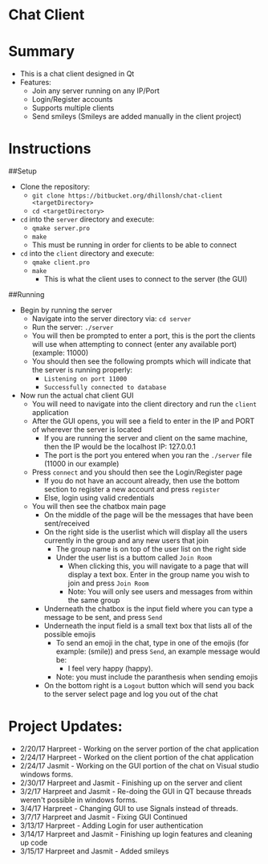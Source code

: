 # Chat Client
# Summary
  - This is a chat client designed in Qt
  - Features:
    -  Join any server running on any IP/Port
    -  Login/Register accounts
    -  Supports multiple clients
    -  Send smileys (Smileys are added manually in the client project)

# Instructions
##Setup
  - Clone the repository:
    - `git clone https://bitbucket.org/dhillonsh/chat-client <targetDirectory>`
    - `cd <targetDirectory>`
  - `cd` into the `server` directory and execute:
    - `qmake server.pro`
    - `make`
	- This must be running in order for clients to be able to connect
  - `cd` into the  `client` directory and execute:
    - `qmake client.pro`
    - `make`
      - This is what the client uses to connect to the server (the GUI)

##Running
  - Begin by running the server
    - Navigate into the server directory via: `cd server`
    - Run the server: `./server`
    - You will then be prompted to enter a port, this is the port the clients will use when attempting to connect (enter any available port) (example: 11000)
    - You should then see the following prompts which will indicate that the server is running properly:
        - `Listening on port 11000`
        - `Successfully connected to database`
  - Now run the actual chat client GUI
    - You will need to navigate into the client directory and run the `client` application
    - After the GUI opens, you will see a field to enter in the IP and PORT of wherever the server is located
        - If you are running the server and client on the same machine, then the IP would be the localhost IP: 127.0.0.1
        - The port is the port you entered when you ran the `./server` file (11000 in our example)
    - Press `connect` and you should then see the Login/Register page
        - If you do not have an account already, then use the bottom section to register a new account and press `register`
        - Else, login using valid credentials
    - You will then see the chatbox main page
        - On the middle of the page will be the messages that have been sent/received
        - On the right side is the userlist which will display all the users currently in the group and any new users that join
          - The group name is on top of the user list on the right side
          - Under the user list is a buttom called `Join Room`
            - When clicking this, you will navigate to a page that will display a text box. Enter in the group name you wish to join and press `Join Room`
            - Note: You will only see users and messages from within the same group
         - Underneath the chatbox is the input field where you can type a message to be sent, and press `Send`
         - Underneath the input field is a small text box that lists all of the possible emojis
           - To send an emoji in the chat, type in one of the emojis (for example: (smile)) and press `Send`, an example message would be:
               - I feel very happy (happy).
           - Note: you must include the paranthesis when sending emojis
         - On the bottom right is a `Logout` button which will send you back to the server select page and log you out of the chat
  

# Project Updates:
  - 2/20/17 Harpreet - Working on the server portion of the chat application 
  - 2/24/17 Harpreet - Worked on the client portion of the chat application
  - 2/24/17 Jasmit - Working on the GUI portion of the chat on Visual studio windows forms.
  - 2/30/17 Harpreet and Jasmit - Finishing up on the server and client
  - 3/2/17 Harpreet and Jasmit - Re-doing the GUI in QT because threads weren't possible in windows forms. 
  - 3/4/17 Harpreet - Changing GUI to use Signals instead of threads.
  - 3/7/17 Harpreet and Jasmit - Fixing GUI Continued
  - 3/13/17 Harpreet - Adding Login for user authentication
  - 3/14/17 Harpreet and Jasmit - Finishing up login features and cleaning up code 
  - 3/15/17 Harpreet and Jasmit - Added smileys